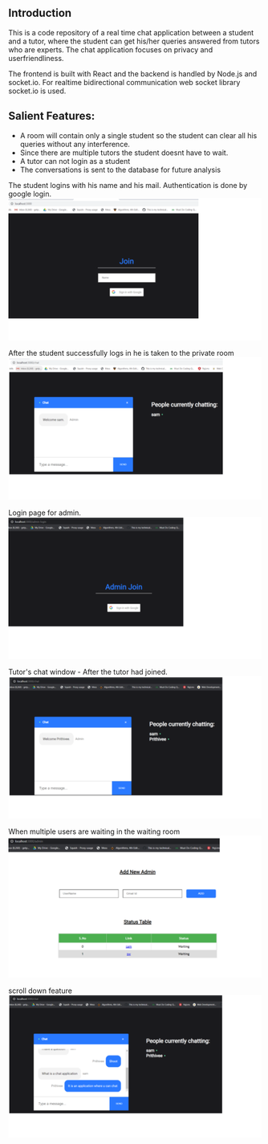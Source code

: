 ## Introduction
  This is a code repository of a real time chat application between a student and a tutor, where the student can get his/her queries answered from tutors who are experts. The chat application focuses on privacy and userfriendliness.

The frontend is built with React and the backend is handled by Node.js and socket.io.
For realtime bidirectional communication web socket library socket.io is used.

## Salient Features:
* A room will contain only a single student so the student can clear all his queries without any interference.
* Since there are multiple tutors the student doesnt have to wait.
* A tutor can not login as a student
* The conversations is sent to the database for future analysis


The student logins with his name and his mail. Authentication is done by google login.
![](Images/join.png)

After the student successfully logs in he is taken to the private room
![](Images/chat.png)

Login page for admin.
![](Images/adminLogin.png)


Tutor's chat window - After the tutor had joined. 
![](Images/chat2.png)

When multiple users are waiting in the waiting room
![](Images/admin2users.png)

scroll down feature
![](Images/chat3.png)




